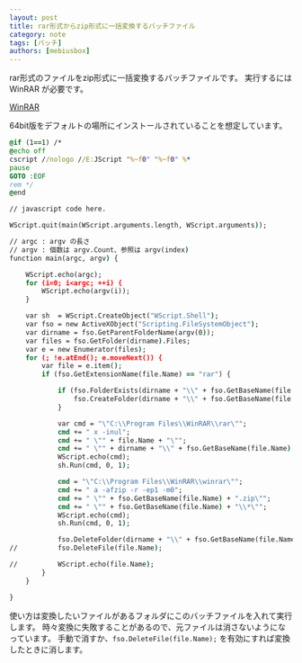 ```yaml
---
layout: post
title: rar形式からzip形式に一括変換するバッチファイル
category: note
tags: [バッチ]
authors: [mebiusbox]
---
```


rar形式のファイルをzip形式に一括変換するバッチファイルです。
実行するには WinRAR が必要です。

[WinRAR](http://www.winrarjapan.com/)

64bit版をデフォルトの場所にインストールされていることを想定しています。

```bat
@if (1==1) /*
@echo off
cscript //nologo //E:JScript "%~f0" "%~f0" %*
pause
GOTO :EOF
rem */
@end

// javascript code here.

WScript.quit(main(WScript.arguments.length, WScript.arguments));

// argc : argv の長さ
// argv : 個数は argv.Count、参照は argv(index)
function main(argc, argv) {

	WScript.echo(argc);
	for (i=0; i<argc; ++i) {
		WScript.echo(argv(i));
	}

	var sh  = WScript.CreateObject("WScript.Shell");
	var fso = new ActiveXObject("Scripting.FileSystemObject");
	var dirname = fso.GetParentFolderName(argv(0));
	var files = fso.GetFolder(dirname).Files;
	var e = new Enumerator(files);
	for (; !e.atEnd(); e.moveNext()) {
		var file = e.item();
		if (fso.GetExtensionName(file.Name) == "rar") {

			if (fso.FolderExists(dirname + "\\" + fso.GetBaseName(file.Name)) == false) {
				fso.CreateFolder(dirname + "\\" + fso.GetBaseName(file.Name));
			}

			var cmd = "\"C:\\Program Files\\WinRAR\\rar\"";
			cmd += " x -inul";
			cmd += " \"" + file.Name + "\"";
			cmd += " \"" + dirname + "\\" + fso.GetBaseName(file.Name) + "\"";
			WScript.echo(cmd);
			sh.Run(cmd, 0, 1);

			cmd = "\"C:\\Program Files\\WinRAR\\winrar\"";
			cmd += " a -afzip -r -ep1 -m0";
			cmd += " \"" + fso.GetBaseName(file.Name) + ".zip\"";
			cmd += " \"" + fso.GetBaseName(file.Name) + "\\*\"";
			WScript.echo(cmd);
			sh.Run(cmd, 0, 1);

			fso.DeleteFolder(dirname + "\\" + fso.GetBaseName(file.Name));
//			fso.DeleteFile(file.Name);

//			WScript.echo(file.Name);
		}
	}

}
```

使い方は変換したいファイルがあるフォルダにこのバッチファイルを入れて実行します。
時々変換に失敗することがあるので、元ファイルは消さないようになっています。
手動で消すか、`fso.DeleteFile(file.Name);` を有効にすれば変換したときに消します。
